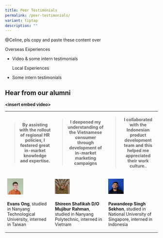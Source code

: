 ```yaml
---
title: Peer Testimonials
permalink: /peer-testimonials/
variant: tiptap
description: ""
---
```

<p>@Celine, pls copy and paste these content over</p>
<p>Overseas Experiences</p>
<ul data-tight="true" class="tight">
<li>
<p>Video &amp; some intern testimonials</p>
<p></p>
<p>Local Experiences</p>
</li>
<li>
<p>Some intern testimonials</p>
</li>
</ul>
<h2><strong>Hear from our alumni</strong></h2>
<p><strong>&lt;insert embed video&gt;</strong>
</p>
<table style="minWidth: 75px">
<colgroup>
<col>
<col>
<col>
</colgroup>
<tbody>
<tr>
<th rowspan="1" colspan="1">
<blockquote>
<p>By assisting with the rollout of regional HR policies, I fostered great
in-market knowledge and expertise.</p>
</blockquote>
</th>
<th rowspan="1" colspan="1">
<blockquote>
<p>I deepened my understanding of the Vietnamese consumer through development
of in-market marketing campaigns</p>
</blockquote>
</th>
<th rowspan="1" colspan="1">
<blockquote>
<p>I collaborated with the Indonesian product development team and this helped
me appreciated their work culture..</p>
</blockquote>
</th>
</tr>
<tr>
<td rowspan="1" colspan="1">
<p></p>
<div class="isomer-image-wrapper">
<img style="width: 37%;" height="auto" width="100%" alt="" src="/images/download.jpg">
</div>
</td>
<td rowspan="1" colspan="1">
<p></p>
<div class="isomer-image-wrapper">
<img style="width: 30%;" height="auto" width="100%" alt="" src="/images/download__1_.jpg">
</div>
</td>
<td rowspan="1" colspan="1">
<p></p>
<div class="isomer-image-wrapper">
<img style="width: 32%;" height="auto" width="100%" alt="" src="/images/download__2_.jpg">
</div>
</td>
</tr>
<tr>
<td rowspan="1" colspan="1">
<p><strong>Evans Ong</strong>, studied in Nanyang Technological University,
interned in Taiwan</p>
</td>
<td rowspan="1" colspan="1">
<p><strong>Shireen Shafikah D/O Mujibur Rahman</strong>, studied in Nanyang
Polytechnic, interned in Vietnam</p>
</td>
<td rowspan="1" colspan="1">
<p><strong>Pawandeep Singh Sekhon</strong>, studied in National University
of Singapore, interned in Indonesia</p>
</td>
</tr>
</tbody>
</table>
<p></p>